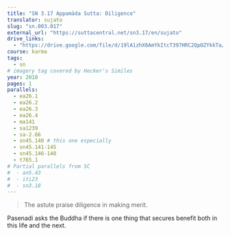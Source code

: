 ```yaml
---
title: "SN 3.17 Appamāda Sutta: Diligence"
translator: sujato
slug: "sn.003.017"
external_url: "https://suttacentral.net/sn3.17/en/sujato"
drive_links:
  - "https://drive.google.com/file/d/19lA1zhX6AmYkItcT397HRC2QpOZYkkTa/view?usp=drivesdk"
course: karma
tags:
  - sn
# imagery tag covered by Hecker's Similes
year: 2018
pages: 1
parallels:
  - ea26.1
  - ea26.2
  - ea26.3
  - ea26.4
  - ma141
  - sa1239
  - sa-2.66
  - sn45.140 # this one especially
  - sn45.141-145
  - sn45.146-148
  - t765.1
# Partial parallels from SC
#  - an5.43
#  - iti23
#  - sn3.18
---
```


> The astute praise diligence in making merit.

Pasenadi asks the Buddha if there is one thing that secures benefit both in this life and the next.

